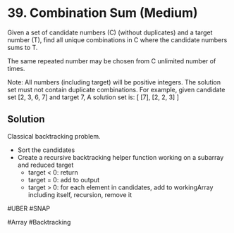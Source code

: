 # 39. Combination Sum (Medium)

Given a set of candidate numbers (C) (without duplicates) and a target number (T), find all unique combinations in C where the candidate numbers sums to T.

The same repeated number may be chosen from C unlimited number of times.

Note:
All numbers (including target) will be positive integers.
The solution set must not contain duplicate combinations.
For example, given candidate set [2, 3, 6, 7] and target 7, 
A solution set is: 
[
  [7],
  [2, 2, 3]
]

## Solution
Classical backtracking problem.
- Sort the candidates
- Create a recursive backtracking helper function working on a subarray and reduced target
  - target < 0: return
  - target = 0: add to output
  - target > 0: for each element in candidates, add to workingArray including itself, recursion, remove it

#UBER #SNAP

#Array #Backtracking
